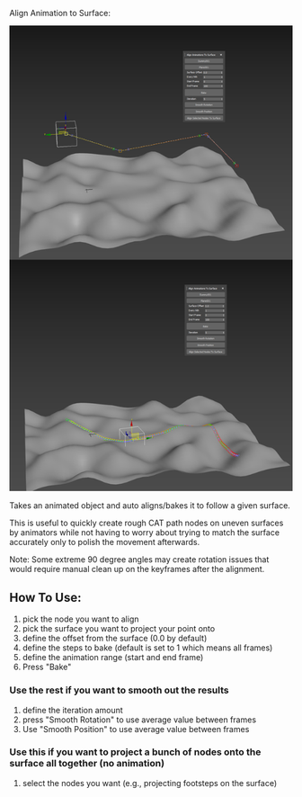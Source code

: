 Align Animation to Surface:

![](AnimAlignToSurface.jpg)

Takes an animated object and auto aligns/bakes it to follow a given surface.

This is useful to quickly create rough CAT path nodes on uneven surfaces by animators while not having to worry about trying to match the surface accurately only to polish the movement afterwards.

Note: Some extreme 90 degree angles may create rotation issues that would require manual clean up on the keyframes after the alignment. 

## How To Use:
1. pick the node you want to align
2. pick the surface you want to project your point onto
3. define the offset from the surface (0.0 by default)
4. define the steps to bake (default is set to 1 which means all frames)
5. define the animation range (start and end frame)
6. Press "Bake"
### Use the rest if you want to smooth out the results
1. define the iteration amount
2. press "Smooth Rotation" to use average value between frames
3. Use "Smooth Position" to use average value between frames
### Use this if you want to project a bunch of nodes onto the surface all together (no animation)
1. select the nodes you want (e.g., projecting footsteps on the surface)

